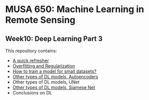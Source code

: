 # MUSA 650: Machine Learning in Remote Sensing

## Week10: Deep Learning Part 3

This repository contains:

- [A quick refresher](DL_Glossary.pdf)
- [Overfitting and Regularization](DL_Overfitting.ipynb)
- [How to train a model for small datasets?](DL_TransferLearning.ipynb)
- [Other types of DL models, Autoencoders](DL_Autoencoders.ipynb)
- Other types of DL models, UNet
- [Other types of DL models, Siamese Net](DL_SiameseNet_MNIST.ipynb)
- Conclusions on DL

